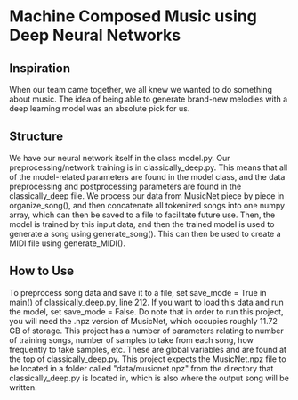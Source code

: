 # Machine Composed Music using Deep Neural Networks

## Inspiration

When our team came together, we all knew we wanted to do something about music. The idea of being able to generate brand-new melodies with a deep learning model was an absolute pick for us.


## Structure

We have our neural network itself in the class model.py. Our preprocessing/network training is in
classically_deep.py. This means that all of the model-related parameters are found in the model class,
and the data preprocessing and postprocessing parameters are found in the classically_deep file. We
process our data from MusicNet piece by piece in organize_song(), and then concatenate all tokenized
songs into one numpy array, which can then be saved to a file to facilitate future use. Then, the model
is trained by this input data, and then the trained model is used to generate a song using generate_song().
This can then be used to create a MIDI file using generate_MIDI().

## How to Use

To preprocess song data and save it to a file, set save_mode = True in main() of classically_deep.py,
line 212. If you want to load this data and run the model, set save_mode = False. Do note that in order
to run this project, you will need the .npz version of MusicNet, which occupies roughly 11.72 GB of storage.
This project has a number of parameters relating to number of training songs, number of samples to take from
each song, how frequently to take samples, etc. These are global variables and are found at the top of
classically_deep.py. This project expects the MusicNet.npz file to be located in a folder called "data/musicnet.npz"
from the directory that classically_deep.py is located in, which is also where the output song will be written.
